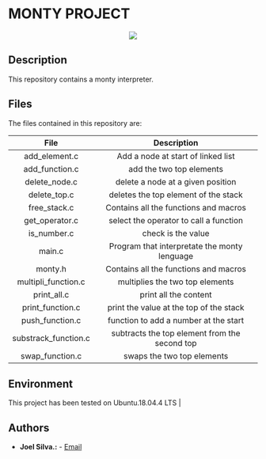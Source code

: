 # MONTY PROJECT

<p align="center"><img src="https://i.ytimg.com/vi/h1pKSEeaNLM/maxresdefault.jpg"/></p> 

## Description
This repository contains a monty interpreter.

## Files
The files contained in this repository are:

|File|Description|
|:-:|:-:|
|add_element.c|Add a node at start of linked list |
|add_function.c|add the two top elements|
|delete_node.c|delete a node at a given position|
|delete_top.c|deletes the top element of the stack|
|free_stack.c|Contains all the functions and macros|
|get_operator.c|select the operator to call a function|
|is_number.c|check is the value|
|main.c|Program that interpretate the monty lenguage|
|monty.h|Contains all the functions and macros|
|multipli_function.c|multiplies the two top elements|
|print_all.c|print all the content|
|print_function.c|print the value at the top of the stack|
|push_function.c|function to add a number at the start|
|substrack_function.c|subtracts the top element from the second top|
|swap_function.c|swaps the two top elements

## Environment
This project has been tested on Ubuntu.18.04.4 LTS |

## Authors
* **Joel Silva.:** - [Email](silva.joel.08@gmail.com)
